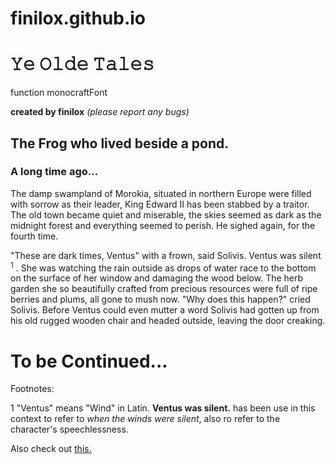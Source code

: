 # finilox.github.io
# 𝚈𝚎 𝙾𝚕𝚍𝚎 𝚃𝚊𝚕𝚎𝚜

function monocraftFont 

**created by finilox**
_(please report any bugs)_

## The Frog who lived beside a pond.
### A long time ago...

The damp swampland of Morokia, situated in northern Europe were filled with sorrow as their leader, King Edward II has been stabbed by a traitor. The old town became quiet and miserable, the skies seemed as dark as the midnight forest and everything seemed to perish. He sighed again, for the fourth time.

"These are dark times, Ventus" with a frown, said Solivis. Ventus was silent <sup>1</sup> . She was watching the rain outside as drops of water race to the bottom on the surface of her window and damaging the wood below. The herb garden she so beautifully crafted from precious resources were full of ripe berries and plums, all gone to mush now. "Why does this happen?" cried Solivis. Before Ventus could even mutter a word Solivis had gotten up from his old rugged wooden chair and headed outside, leaving the door creaking.

# To be Continued...


Footnotes: 

1 "Ventus" means "Wind" in Latin. **Ventus was silent.** has been use in this context to refer to _when the winds were silent_, also ro refer to the character's speechlessness.

Also check out [this.](https://scp-wiki.wikidot.com/wanderers-library-hub)


